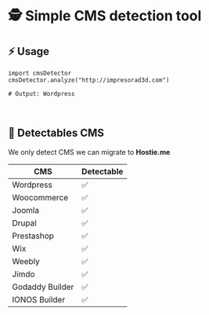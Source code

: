 # 🕵️ Simple CMS detection tool

## ⚡ Usage

```
import cmsDetector
cmsDetector.analyze("http://impresorad3d.com")

# Output: Wordpress
```

<br>

## 📡 Detectables CMS

We only detect CMS we can migrate to **Hostie.me**

| CMS | Detectable |
|-----|------------|
| Wordpress | ✅ |
| Woocommerce | ✅ |
| Joomla | ✅ |
| Drupal | ✅ |
| Prestashop | ✅ |
| Wix | ✅ |
| Weebly | ✅ |
| Jimdo | ✅ |
| Godaddy Builder | ✅ |
| IONOS Builder | ✅ |

